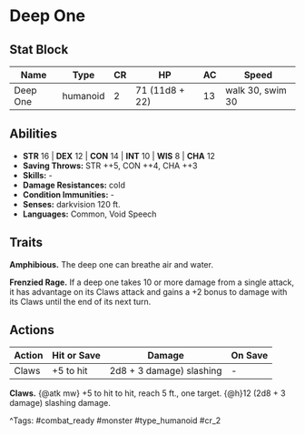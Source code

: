 # Deep One

## Stat Block

| Name | Type | CR | HP | AC | Speed |
|------|------|----|----|----|-------|
| Deep One | humanoid | 2 | 71 (11d8 + 22) | 13 | walk 30, swim 30 |

## Abilities

- **STR** 16 | **DEX** 12 | **CON** 14 | **INT** 10 | **WIS** 8 | **CHA** 12
- **Saving Throws:** STR ++5, CON ++4, CHA ++3  
- **Skills:** -  
- **Damage Resistances:** cold  
- **Condition Immunities:** -  
- **Senses:** darkvision 120 ft.  
- **Languages:** Common, Void Speech

## Traits

**Amphibious.** The deep one can breathe air and water.

**Frenzied Rage.** If a deep one takes 10 or more damage from a single attack, it has advantage on its Claws attack and gains a +2 bonus to damage with its Claws until the end of its next turn.


## Actions

| Action | Hit or Save | Damage | On Save |
|--------|--------------|--------|----------|
| Claws | +5 to hit | 2d8 + 3 damage) slashing | - |

**Claws.** {@atk mw} +5 to hit to hit, reach 5 ft., one target. {@h}12 (2d8 + 3 damage) slashing damage.


^Tags: #combat_ready #monster #type_humanoid #cr_2